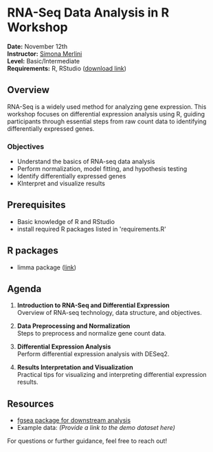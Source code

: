 # RNA-Seq Data Analysis in R Workshop

**Date:** November 12th  
**Instructor:** [Simona Merlini](https://merlinis12.github.io/merlinisimona.github.io/)  
**Level:** Basic/Intermediate  
**Requirements:** R, RStudio ([download link](https://rstudio-education.github.io/hopr/starting.html))  

## Overview
RNA-Seq is a widely used method for analyzing gene expression. This workshop focuses on differential expression analysis using R, guiding participants through essential steps from raw count data to identifying differentially expressed genes.

### Objectives
- Understand the basics of RNA-seq data analysis
- Perform normalization, model fitting, and hypothesis testing
- Identify differentially expressed genes
- KInterpret and visualize results

## Prerequisites
- Basic knowledge of R and RStudio
- install required R packages listed in 'requirements.R'

## R packages
- limma package ([link](https://bioconductor.org/packages/release/bioc/html/limma.html))

## Agenda
1. **Introduction to RNA-Seq and Differential Expression**  
   Overview of RNA-seq technology, data structure, and objectives.

2. **Data Preprocessing and Normalization**  
   Steps to preprocess and normalize gene count data.

3. **Differential Expression Analysis**  
   Perform differential expression analysis with DESeq2.

4. **Results Interpretation and Visualization**  
   Practical tips for visualizing and interpreting differential expression results.

## Resources
- [fgsea package for downstream analysis](https://bioconductor.org/packages/release/bioc/html/fgsea.html)
- Example data: *(Provide a link to the demo dataset here)*

For questions or further guidance, feel free to reach out!
